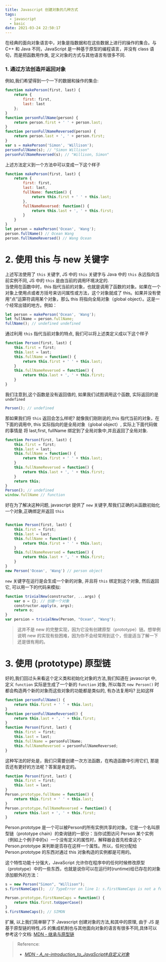```yaml
---
title: Javascript 创建对象的几种方式
tags:
  - javascript
  - basic
date: 2021-03-24 22:50:17
---
```



在经典的面向对象语言中，对象是指数据和在这些数据上进行的操作的集合。与 C++ 和 Java 不同，JavaScript 是一种基于原型的编程语言，并没有 class 语句，而是把函数用作类, 定义对象的方式与其他语言有很多不同.

### 1. 通过方法创造并返回对象
例如,我们希望得到一个一下的数据和操作的集合:  
``` javascript
function makePerson(first, last) {
    return {
        first: first,
        last: last
    };
}
function personFullName(person) {
    return person.first + ' ' + person.last;
}
function personFullNameReversed(person) {
    return person.last + ', ' + person.first;
}
var s = makePerson('Simon', 'Willison');
personFullName(s); // "Simon Willison"
personFullNameReversed(s); // "Willison, Simon"
```

上述方法定义到一个方法中可以变成一下这个样子
```javascript
function makePerson(first, last) {
    return {
        first: first,
        last: last,
        fullName: function() {
            return this.first + ' ' + this.last;
        },
        fullNameReversed: function() {
            return this.last + ', ' + this.first;
        }
    }
}
let person = makePerson('Ocean', 'Wang');
person.fullName() // Ocean Wang
person.fullNameReversed() // Wang Ocean
```
# 2. 使用 this 与 new 关键字
上述写法使用了 `this` 关键字, JS 中的 `this` 关键字与 Java 中的 `this` 永远指向当前实例不同, JS 中的 `this` 是由当前的调用环境决定的.  
当使用在函数中时，this 指代当前的对象，也就是调用了函数的对象。如果在一个对象上使用点或者方括号来访问属性或方法，这个对象就成了 this。如果并没有使用“点”运算符调用某个对象，那么 this 将指向全局对象（global object）。这是一个经常出错的地方。例如：
```javascript
let person = makePerson('Ocean', 'Wang');
let fullName = person.fullName;
fullName(); // undefined undefined
```

通过利用 `this` 指代当前对象的特点, 我们可以将上述类定义成以下这个样子
```javascript
function Person(first, last) {
    this.first = first;
    this.last = last;
    this.fullName = function() {
        return this.first + ' ' + this.last;
    }
    this.fullNameReversed = function() {
        return this.last + ', ' + this.first;
    }
}
```
我们注意到,这个函数是没有返回值的, 如果我们试图调用这个函数, 实际返回的是 `undefined`
```javascript
Person(); // undefined
```
那如果我们将 `this` 返回会怎么样呢? 就像我们刚刚说的,this 指代当前的对象，在下面的调用中, this 实际指向的是全局对象（global object）, 实际上下面代码做的事情是 将 last,first, fullName 绑定到了全局对象中,并且返回了全局对象.
```javascript
function Person(first, last) {
    this.first = first;
    this.last = last;
    this.fullName = function() {
        return this.first + ' ' + this.last;
    }
    this.fullNameReversed = function() {
        return this.last + ', ' + this.first;
    }
    return this;
}
Person(); // undefined
window.fullName // function
```
好在为了解决这种问题, javascript 提供了 `new` 关键字,帮我们正确的从函数初始化一个对象,正确绑定并返回 `this`
```javascript

function Person(first, last) {
    this.first = first;
    this.last = last;
    this.fullName = function() {
        return this.first + ' ' + this.last;
    }
    this.fullNameReversed = function() {
        return this.last + ', ' + this.first;
    }
}
new Person('Ocean', 'Wang') // person object
```
`new` 关键字在运行是会生成一个新的对象, 并且将 `this` 绑定到这个对象, 然后返回它, 可以用一下的代码来模拟:
```javascript
function trivialNew(constructor, ...args) {
    var o = {}; // 创建一个对象
    constructor.apply(o, args);
    return o;
}
var persion = trivialNew(Person, "Ocean", "Wang");
```
>这并不是 new 的完整实现，因为它没有创建原型（prototype）链。想举例说明 new 的实现有些困难，因为你不会经常用到这个，但是适当了解一下还是很有用的。


# 3. 使用 (prototype) 原型链
好的,我们回过头来看这个定义类和初始化对象的方法,我们知道在 javascript 中, 定义 `function` 实际是生成了一个新的 `function` 对象, 所以每次 `new Person()` 时都会构造两个新的对象而这些对象的功能都是类似的, 有办法复用吗? 比如这样
``` javascript
function personFullName() {
    return this.first + ' ' + this.last;
}
function personFullNameReversed() {
    return this.last + ', ' + this.first;
}
function Person(first, last) {
    this.first = first;
    this.last = last;
    this.fullName = personFullName;
    this.fullNameReversed = personFullNameReversed;
}
```
这种写法的好处是，我们只需要创建一次方法函数，在构造函数中引用它们, 那是否还有更好的方法呢？答案是肯定的。
```javascript
function Person(first, last) {
    this.first = first;
    this.last = last;
}
Person.prototype.fullName = function() {
    return this.first + ' ' + this.last;
}
Person.prototype.fullNameReversed = function() {
    return this.last + ', ' + this.first;
}
```
Person.prototype 是一个可以被Person的所有实例共享的对象。它是一个名叫原型链（prototype chain）的查询链的一部分：当你试图访问 Person 某个实例（例如上个例子中的s）一个没有定义的属性时，解释器会首先检查这个 Person.prototype 来判断是否存在这样一个属性。所以，任何分配给 Person.prototype 的东西对通过 this 对象构造的实例都是可用的。

这个特性功能十分强大，JavaScript 允许你在程序中的任何时候修改原型（prototype）中的一些东西，也就是说你可以在运行时(runtime)给已存在的对象添加额外的方法：

```javascript
s = new Person("Simon", "Willison");
s.firstNameCaps();  // TypeError on line 1: s.firstNameCaps is not a function

Person.prototype.firstNameCaps = function() {
    return this.first.toUpperCase()
}
s.firstNameCaps(); // SIMON
```

扩展, 以上我们简单聊了下 Javascript 创建对象的方法,和其中的原理, 由于 JS 是基于原型链的特性,JS 的集成机制也与其他面向对象的语言有很多不同,具体可以参考这个文档: [MDN - 继承与原型链](https://developer.mozilla.org/zh-CN/docs/Web/JavaScript/Inheritance_and_the_prototype_chain)
> Reference:
> - *[MDN - A_re-introduction_to_JavaScript#自定义对象](hhttps://developer.mozilla.org/zh-CN/docs/Web/JavaScript/A_re-introduction_to_JavaScript#%E8%87%AA%E5%AE%9A%E4%B9%89%E5%AF%B9%E8%B1%A1)*